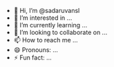 - 👋 Hi, I’m @sadaruvansl
- 👀 I’m interested in ...
- 🌱 I’m currently learning ...
- 💞️ I’m looking to collaborate on ...
- 📫 How to reach me ...
- 😄 Pronouns: ...
- ⚡ Fun fact: ...

<!---
sadaruvansl/sadaruvansl is a ✨ special ✨ repository because its `README.md` (this file) appears on your GitHub profile.
You can click the Preview link to take a look at your changes.
--->
